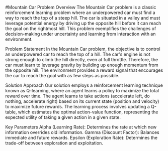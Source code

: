 

#Mountain Car Problem
Overview
The Mountain Car problem is a classic reinforcement learning problem where an underpowered car must find a way to reach the top of a steep hill. The car is situated in a valley and must leverage potential energy by driving up the opposite hill before it can reach the goal on the rightmost hill. This problem exemplifies the challenges of decision-making under uncertainty and learning from interaction with an environment.

Problem Statement
In the Mountain Car problem, the objective is to control an underpowered car to reach the top of a hill. The car's engine is not strong enough to climb the hill directly, even at full throttle. Therefore, the car must learn to leverage gravity by building up enough momentum from the opposite hill. The environment provides a reward signal that encourages the car to reach the goal with as few steps as possible.

Solution Approach
Our solution employs a reinforcement learning technique known as Q-learning, where an agent learns a policy to maximize the total reward over time. The agent learns to take actions (accelerate left, do nothing, accelerate right) based on its current state (position and velocity) to maximize future rewards. The learning process involves updating a Q-table, which estimates the optimal action-value function, representing the expected utility of taking a given action in a given state.

Key Parameters
Alpha (Learning Rate): Determines the rate at which new information overrides old information.
Gamma (Discount Factor): Balances immediate and future rewards.
Epsilon (Exploration Rate): Determines the trade-off between exploration and exploitation.
